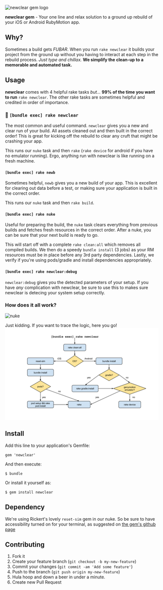 ![newclear gem logo](http://i.imgur.com/9zP1VGD.png)

**newclear gem** - Your one line and relax solution to a ground up rebuild of your iOS or Android RubyMotion app.

## Why?
Sometimes a build gets _FUBAR_.   When you run `rake newclear` it builds your project from the ground up without you having to interact at each step in the rebuild process.  _Just type and chillax._  **We simplify the clean-up to a memorable and automated task.**

## Usage
**newclear** comes with 4 helpful rake tasks _but..._
**99% of the time you want to run** `rake newclear`.  The other rake tasks are sometimes helpful and credited in order of importance.

### :crown: `[bundle exec] rake newclear`

The most common and useful command.  `newclear` gives you a new and clear run of your build.  All assets cleaned out and then built in the correct order!  This is great for kicking off the rebuild to clear any cruft that might be crashing your app.

This runs our `nuke` task and then `rake` (`rake device` for android if you have no emulator running).  Ergo, anything run with newclear is like running on a fresh machine.

#### `[bundle exec] rake newb`

Sometimes helpful, `newb` gives you a new build of your app.  This is excellent for clearing out data before a test, or making sure your application is built in the correct order.

This runs our `nuke` task and then `rake build`.

#### `[bundle exec] rake nuke`

Useful for preparing the build, the `nuke` task clears everything from previous builds and fetches fresh resources in the correct order.  After a nuke, you can be sure that your next build is ready to go.

This will start off with a complete `rake clean:all` which removes all compiled builds.  We then do a speedy `bundle install` (3 jobs) as your RM resources must be in place before any 3rd party dependencies.  Lastly, we verify if you're using pods/gradle and install dependencies appropriately.

#### `[bundle exec] rake newclear:debug`

`newclear:debug` gives you the detected parameters of your setup.  If you have _any_ complication with newclear, be sure to use this to makes sure newclear is detecing your system setup correctly.

### How does it all work?
![nuke](http://i.imgur.com/YBP2UEh.gif)

Just kidding.  If you want to trace the logic, here you go!
![newclear logic tree](./_art/newclear_flow_chart.png)

## Install

Add this line to your application's Gemfile:

    gem 'newclear'

And then execute:

    $ bundle

Or install it yourself as:

    $ gem install newclear

## Dependency
We're using Rickert's lovely `reset-sim` gem in our nuke.   So be sure to have accessibility turned on for your terminal, as suggested on [the gem's github page](https://github.com/OTGApps/reset-sim#usage)

## Contributing

1. Fork it
2. Create your feature branch (`git checkout -b my-new-feature`)
3. Commit your changes (`git commit -am 'Add some feature'`)
4. Push to the branch (`git push origin my-new-feature`)
5. Hula hoop and down a beer in under a minute.
6. Create new Pull Request
